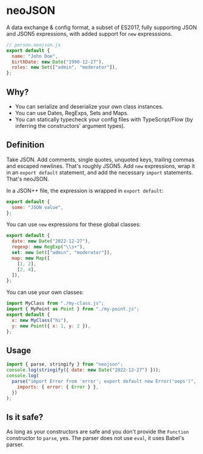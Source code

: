 # neoJSON

A data exchange & config format, a subset of ES2017, fully supporting JSON and JSON5 expressions, with added support for `new` expresssions.

```javascript
// person.neojson.js
export default {
  name: "John Doe",
  birthDate: new Date("1990-12-27"),
  roles: new Set(["admin", "moderator"]),
};
```

## Why?

- You can serialize and deserialize your own class instances.
- You can use Dates, RegExps, Sets and Maps.
- You can statically typecheck your config files with TypeScript/Flow (by inferring the constructors' argument types).

## Definition

Take JSON. Add comments, single quotes, unquoted keys, trailing commas and escaped newlines. That's roughly JSON5. Add `new` expressions, wrap it in an `export default` statement, and add the necessary `import` statements. That's neoJSON.

In a JSON++ file, the expression is wrapped in `export default`:

```javascript
export default {
  some: "JSON value",
};
```

You can use `new` expressions for these global classes:

```javascript
export default {
  date: new Date("2022-12-27"),
  regexp: new RegExp("\\s+"),
  set: new Set(["admin", "moderator"]),
  map: new Map([
    [1, 2],
    [2, 4],
  ]),
};
```

You can use your own classes:

```javascript
import MyClass from "./my-class.js";
import { MyPoint as Point } from "./my-point.js";
export default {
  x: new MyClass("hi"),
  y: new Point({ x: 1, y: 2 }),
};
```

## Usage

```javascript
import { parse, stringify } from "neojson";
console.log(stringify({ date: new Date("2022-12-27") }));
console.log(
  parse("import Error from 'error'; export default new Error('oops')", {
    imports: { error: { Error } },
  })
);
```

## Is it safe?

As long as your constructors are safe and you don't provide the `Function` constructor to `parse`, yes. The parser does not use `eval`, it uses Babel's parser.
